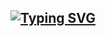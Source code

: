 ## [![Typing SVG](https://readme-typing-svg.demolab.com/?lines=Hi+there+👋+&nbsp;+I'm+Yuanhao+Li!+😄;Nice+to+meet+you,+my+frinend!&multiline=true&width=1000)](https://git.io/typing-svg)




<!--
**LYHcoding/LYHcoding** is a ✨ _special_ ✨ repository because its `README.md` (this file) appears on your GitHub profile.

Here are some ideas to get you started:

- 🔭 I’m currently working on ...
- 🌱 I’m currently learning ...
- 👯 I’m looking to collaborate on ...
- 🤔 I’m looking for help with ...
- 💬 Ask me about ...
- 📫 How to reach me: ...
- 😄 Pronouns: ...
- ⚡ Fun fact: ...
-->
